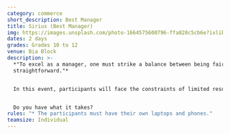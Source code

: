```yaml
---
category: commerce
short_description: Best Manager
title: Sirius (Best Manager)
img: https://images.unsplash.com/photo-1664575600796-ffa828c5cb6e?ixlib=rb-4.0.3&ixid=M3wxMjA3fDB8MHxzZWFyY2h8OXx8bWFuYWdlcnxlbnwwfHwwfHx8MA%3D%3D&auto=format&fit=crop&w=900&q=60
dates: 2 days
grades: Grades 10 to 12
venue: Bia Block
description: >-
  *"To excel as a manager, one must strike a balance between being fair and
  straightforward."*


  In this event, participants will face the constraints of limited resources, time, and a high-pressure environment. From formulating groundbreaking proposals to effectively managing crises, this event will evaluate and challenge your inventive entrepreneurial aptitude amidst intense rivalry, with the goal of emerging as the foremost contender. The competition will be fierce, allowing only a few individuals to rise to the top and be recognized as leaders. 


  Do you have what it takes?
rules: "* The participants must have their own laptops and phones."
teamsize: Individual
---
```

